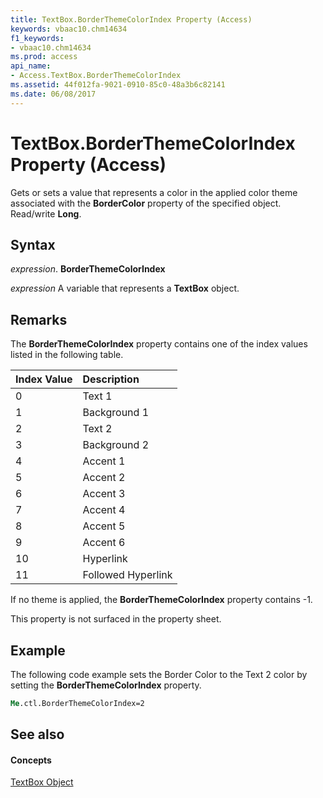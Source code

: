 ```yaml
---
title: TextBox.BorderThemeColorIndex Property (Access)
keywords: vbaac10.chm14634
f1_keywords:
- vbaac10.chm14634
ms.prod: access
api_name:
- Access.TextBox.BorderThemeColorIndex
ms.assetid: 44f012fa-9021-0910-85c0-48a3b6c82141
ms.date: 06/08/2017
---
```



# TextBox.BorderThemeColorIndex Property (Access)

Gets or sets a value that represents a color in the applied color theme associated with the **BorderColor** property of the specified object. Read/write **Long**.


## Syntax

 _expression_. **BorderThemeColorIndex**

 _expression_ A variable that represents a **TextBox** object.


## Remarks

The **BorderThemeColorIndex** property contains one of the index values listed in the following table.



|**Index Value**|**Description**|
|:-----|:-----|
|0|Text 1|
|1|Background 1|
|2|Text 2|
|3|Background 2|
|4|Accent 1|
|5|Accent 2|
|6|Accent 3|
|7|Accent 4|
|8|Accent 5|
|9|Accent 6|
|10|Hyperlink|
|11|Followed Hyperlink|
If no theme is applied, the **BorderThemeColorIndex** property contains -1.

This property is not surfaced in the property sheet.


## Example

The following code example sets the Border Color to the Text 2 color by setting the **BorderThemeColorIndex** property.


```vb
Me.ctl.BorderThemeColorIndex=2
```


## See also


#### Concepts


[TextBox Object](textbox-object-access.md)

